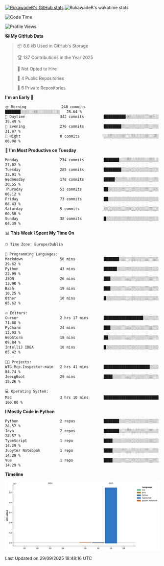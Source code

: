 
[![RukawadeB's GitHub stats](https://github-readme-stats.vercel.app/api?username=RukawadeB&hide=prs&show_icons=true&theme=omni)](https://github.com/anuraghazra/github-readme-stats)
![RukawadeB's wakatime stats](https://github-readme-stats.vercel.app/api/wakatime?username=RukawadeB)

<!--START_SECTION:waka-->
![Code Time](http://img.shields.io/badge/Code%20Time-561%20hrs%2023%20mins-blue)

![Profile Views](http://img.shields.io/badge/Profile%20Views-1-blue)

**🐱 My GitHub Data** 

> 📦 8.6 kB Used in GitHub's Storage 
 > 
> 🏆 137 Contributions in the Year 2025
 > 
> 🚫 Not Opted to Hire
 > 
> 📜 4 Public Repositories 
 > 
> 🔑 6 Private Repositories 
 > 
**I'm an Early 🐤** 

```text
🌞 Morning                248 commits         ███████░░░░░░░░░░░░░░░░░░   28.64 % 
🌆 Daytime                342 commits         ██████████░░░░░░░░░░░░░░░   39.49 % 
🌃 Evening                276 commits         ████████░░░░░░░░░░░░░░░░░   31.87 % 
🌙 Night                  0 commits           ░░░░░░░░░░░░░░░░░░░░░░░░░   00.00 % 
```
📅 **I'm Most Productive on Tuesday** 

```text
Monday                   234 commits         ███████░░░░░░░░░░░░░░░░░░   27.02 % 
Tuesday                  285 commits         ████████░░░░░░░░░░░░░░░░░   32.91 % 
Wednesday                178 commits         █████░░░░░░░░░░░░░░░░░░░░   20.55 % 
Thursday                 53 commits          ██░░░░░░░░░░░░░░░░░░░░░░░   06.12 % 
Friday                   73 commits          ██░░░░░░░░░░░░░░░░░░░░░░░   08.43 % 
Saturday                 5 commits           ░░░░░░░░░░░░░░░░░░░░░░░░░   00.58 % 
Sunday                   38 commits          █░░░░░░░░░░░░░░░░░░░░░░░░   04.39 % 
```


📊 **This Week I Spent My Time On** 

```text
🕑︎ Time Zone: Europe/Dublin

💬 Programming Languages: 
Markdown                 56 mins             ███████░░░░░░░░░░░░░░░░░░   29.62 % 
Python                   43 mins             ██████░░░░░░░░░░░░░░░░░░░   22.99 % 
JSON                     26 mins             ███░░░░░░░░░░░░░░░░░░░░░░   13.90 % 
Bash                     19 mins             ███░░░░░░░░░░░░░░░░░░░░░░   10.25 % 
Other                    10 mins             █░░░░░░░░░░░░░░░░░░░░░░░░   05.62 % 

🔥 Editors: 
Cursor                   2 hrs 17 mins       ██████████████████░░░░░░░   71.80 % 
PyCharm                  24 mins             ███░░░░░░░░░░░░░░░░░░░░░░   12.93 % 
WebStorm                 18 mins             ██░░░░░░░░░░░░░░░░░░░░░░░   09.84 % 
IntelliJ IDEA            10 mins             █░░░░░░░░░░░░░░░░░░░░░░░░   05.42 % 

🐱‍💻 Projects: 
WTG.Mcp.Inspector-main   2 hrs 41 mins       █████████████████████░░░░   84.74 % 
JeecgBoot                29 mins             ████░░░░░░░░░░░░░░░░░░░░░   15.26 % 

💻 Operating System: 
Mac                      3 hrs 10 mins       █████████████████████████   100.00 % 
```

**I Mostly Code in Python** 

```text
Python                   2 repos             ███████░░░░░░░░░░░░░░░░░░   28.57 % 
Java                     2 repos             ███████░░░░░░░░░░░░░░░░░░   28.57 % 
TypeScript               1 repo              ████░░░░░░░░░░░░░░░░░░░░░   14.29 % 
Jupyter Notebook         1 repo              ████░░░░░░░░░░░░░░░░░░░░░   14.29 % 
Vue                      1 repo              ████░░░░░░░░░░░░░░░░░░░░░   14.29 % 
```



**Timeline**

![Lines of Code chart](https://raw.githubusercontent.com/RukawadeB/RukawadeB/main/assets/bar_graph.png)


 Last Updated on 29/09/2025 18:48:16 UTC
<!--END_SECTION:waka-->




